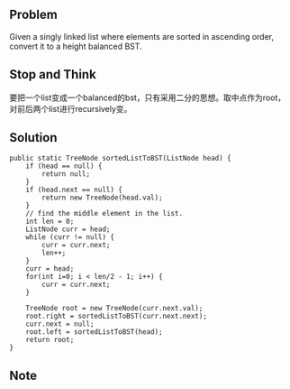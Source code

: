 ## Problem

Given a singly linked list where elements are sorted in ascending order, convert it to a height balanced BST.

## Stop and Think

要把一个list变成一个balanced的bst，只有采用二分的思想。取中点作为root，对前后两个list进行recursively变。

## Solution

    public static TreeNode sortedListToBST(ListNode head) {
    	if (head == null) {
    		return null;
    	}
    	if (head.next == null) {
    		return new TreeNode(head.val);
    	}
    	// find the middle element in the list.
    	int len = 0;
    	ListNode curr = head;
    	while (curr != null) {
    		curr = curr.next;
    		len++;
    	}
    	curr = head;
    	for(int i=0; i < len/2 - 1; i++) {
    		curr = curr.next;
    	}

    	TreeNode root = new TreeNode(curr.next.val);
    	root.right = sortedListToBST(curr.next.next);
    	curr.next = null;
    	root.left = sortedListToBST(head);
    	return root;
    }


## Note
